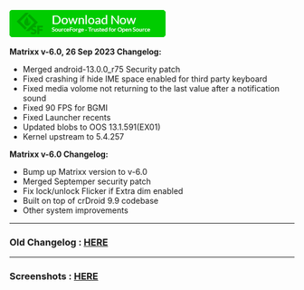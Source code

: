 [<img src="assets/sf-download-button.webp" />](https://sourceforge.net/projects/projectmatrixx/files/Android-13/ "Download all required stuffs.")

<b>Matrixx v-6.0, 26 Sep 2023 Changelog:</b>
- Merged android-13.0.0_r75 Security patch
- Fixed crashing if hide IME space enabled for third party keyboard 
- Fixed media volome not returning to the last value after a notification sound
- Fixed 90 FPS for BGMI
- Fixed Launcher recents
- Updated blobs to OOS 13.1.591(EX01)
- Kernel upstream to 5.4.257

<b>Matrixx v-6.0 Changelog:</b>
- Bump up Matrixx version to v-6.0
- Merged Septemper security patch
- Fix lock/unlock Flicker if Extra dim enabled
- Built on top of crDroid 9.9 codebase
- Other system improvements

---------------
### Old Changelog : [**HERE**](https://github.com/TechMatrixx/techmatrixx.github.io/blob/main/OldChangelog.md)
---------------
### Screenshots : [**HERE**](https://photos.app.goo.gl/dhqH44zbzGxhGVbJ7)

